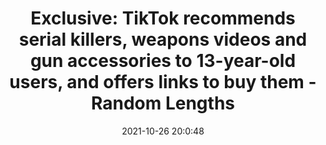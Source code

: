 ---
"title": "Exclusive: TikTok recommends serial killers, weapons videos and gun accessories to 13-year-old users, and offers links to buy them - Random Lengths"
"date": "2021-10-26 20:0:48"
"feed_name": "GOOGLENEWSDRILLING"
"feed_website": "https://news.google.com/search?q=drilling%2Bincident&hl=en-US&gl=US&ceid=US:en"
"feed_rss": "https://news.google.com/rss/search?q=drilling%2Bincident&hl=en-US&gl=US&ceid=US:en"
"link": "https://www.randomlengthsnews.com/archives/2021/10/26/tiktok-teen-accounts/36420"
"source": "{'href': 'https://www.randomlengthsnews.com', 'title': 'Random Lengths'}"
"file": "_posts/2021-1-1-37587b295c3257b36616c3e1d71be7a34263b50c.md"
"accident": "0"
"drilling": "0"
"dead": "0"
"injured": "0"
"arrested": "0"
"place": "unknown place"
"where": "unknown site"
"causes": "unknown"
"place_uri": "unknown place"
---